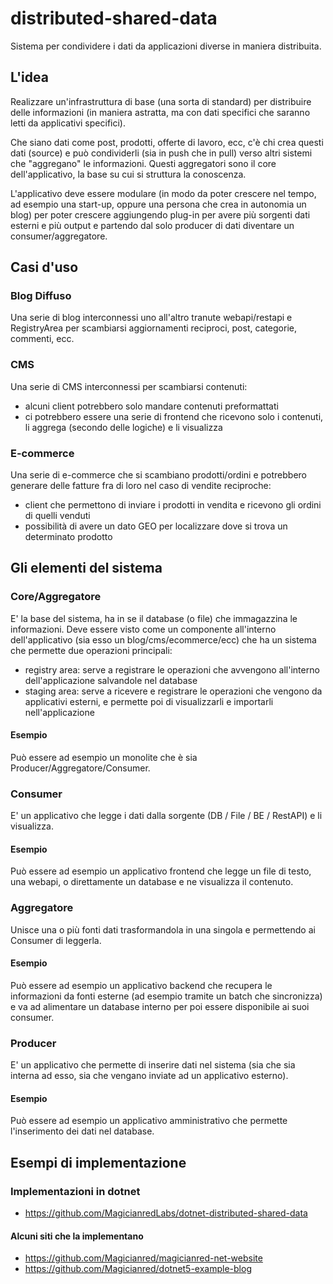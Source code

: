 # distributed-shared-data

Sistema per condividere i dati da applicazioni diverse in maniera distribuita.

## L'idea

Realizzare un'infrastruttura di base (una sorta di standard) per distribuire delle informazioni (in maniera astratta, ma con dati specifici che saranno letti da applicativi specifici).

Che siano dati come post, prodotti, offerte di lavoro, ecc, c'è chi crea questi dati (source) e può condividerli (sia in push che in pull) verso altri sistemi che "aggregano" le informazioni. Questi aggregatori sono il core dell'applicativo, la base su cui si struttura la conoscenza.

L'applicativo deve essere modulare (in modo da poter crescere nel tempo, ad esempio una start-up, oppure una persona che crea in autonomia un blog) per poter crescere aggiungendo plug-in per avere più sorgenti dati esterni e più output e partendo dal solo producer di dati diventare un consumer/aggregatore.

## Casi d'uso

### Blog Diffuso

Una serie di blog interconnessi uno all'altro tranute webapi/restapi e RegistryArea per scambiarsi aggiornamenti reciproci, post, categorie, commenti, ecc.

### CMS

Una serie di CMS interconnessi per scambiarsi contenuti:
- alcuni client potrebbero solo mandare contenuti preformattati
- ci potrebbero essere una serie di frontend che ricevono solo i contenuti, li aggrega (secondo delle logiche) e li visualizza

### E-commerce

Una serie di e-commerce che si scambiano prodotti/ordini e potrebbero generare delle fatture fra di loro nel caso di vendite reciproche:
- client che permettono di inviare i prodotti in vendita e ricevono gli ordini di quelli venduti
- possibilità di avere un dato GEO per localizzare dove si trova un determinato prodotto

## Gli elementi del sistema

### Core/Aggregatore

E' la base del sistema, ha in se il database (o file) che immagazzina le informazioni.
Deve essere visto come un componente all'interno dell'applicativo (sia esso un blog/cms/ecommerce/ecc) che ha un sistema che permette due operazioni principali:

- registry area: serve a registrare le operazioni che avvengono all'interno dell'applicazione salvandole nel database
- staging area: serve a ricevere e registrare le operazioni che vengono da applicativi esterni, e permette poi di visualizzarli e importarli nell'applicazione

#### Esempio

Può essere ad esempio un monolite che è sia Producer/Aggregatore/Consumer.

### Consumer

E' un applicativo che legge i dati dalla sorgente (DB / File / BE / RestAPI) e li visualizza.

#### Esempio

Può essere ad esempio un applicativo frontend che legge un file di testo, una webapi, o direttamente un database e ne visualizza il contenuto.

### Aggregatore

Unisce una o più fonti dati trasformandola in una singola e permettendo ai Consumer di leggerla.

#### Esempio

Può essere ad esempio un applicativo backend che recupera le informazioni da fonti esterne (ad esempio tramite un batch che sincronizza) e va ad alimentare un database interno per poi essere disponibile ai suoi consumer.

### Producer

E' un applicativo che permette di inserire dati nel sistema (sia che sia interna ad esso, sia che vengano inviate ad un applicativo esterno).

#### Esempio

Può essere ad esempio un applicativo amministrativo che permette l'inserimento dei dati nel database.



## Esempi di implementazione

### Implementazioni in dotnet

- https://github.com/MagicianredLabs/dotnet-distributed-shared-data

#### Alcuni siti che la implementano

- https://github.com/Magicianred/magicianred-net-website
- https://github.com/Magicianred/dotnet5-example-blog
